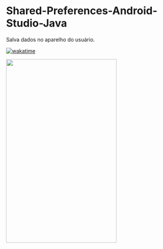 # Shared-Preferences-Android-Studio-Java
Salva dados no aparelho do usuário.

[![wakatime](https://wakatime.com/badge/user/268de5b9-4dbd-4873-9ede-a165e5745754/project/33dbfb74-d99a-4643-b099-8bb7798f2ce7.svg)](https://wakatime.com/badge/user/268de5b9-4dbd-4873-9ede-a165e5745754/project/33dbfb74-d99a-4643-b099-8bb7798f2ce7)

<div>
    <img align="left"  height="500" width="300" src="gif.gif">
</div>
